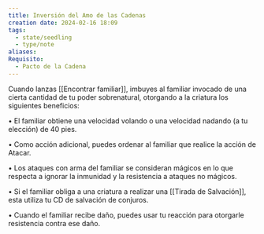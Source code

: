 ```yaml
---
title: Inversión del Amo de las Cadenas
creation date: 2024-02-16 18:09
tags:
  - state/seedling
  - type/note
aliases: 
Requisito:
  - Pacto de la Cadena
---
```

Cuando lanzas [[Encontrar familiar]], imbuyes al familiar invocado de una cierta cantidad de tu poder sobrenatural, otorgando a la criatura los siguientes beneficios:

• El familiar obtiene una velocidad volando o una velocidad nadando (a tu elección) de 40 pies.

• Como acción adicional, puedes ordenar al familiar que realice la acción de Atacar.

• Los ataques con arma del familiar se consideran mágicos en lo que respecta a ignorar la inmunidad y la resistencia a ataques no mágicos.

• Si el familiar obliga a una criatura a realizar una [[Tirada de Salvación]], esta utiliza tu CD de salvación de conjuros.

• Cuando el familiar recibe daño, puedes usar tu reacción para otorgarle resistencia contra ese daño.



